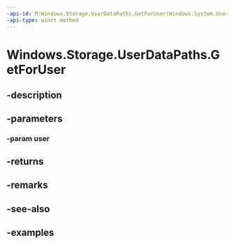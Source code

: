 ```yaml
---
-api-id: M:Windows.Storage.UserDataPaths.GetForUser(Windows.System.User)
-api-type: winrt method
---
```


<!-- Method syntax.
public UserDataPaths UserDataPaths.GetForUser(User user)
-->

# Windows.Storage.UserDataPaths.GetForUser

## -description

## -parameters
### -param user

## -returns

## -remarks

## -see-also

## -examples

